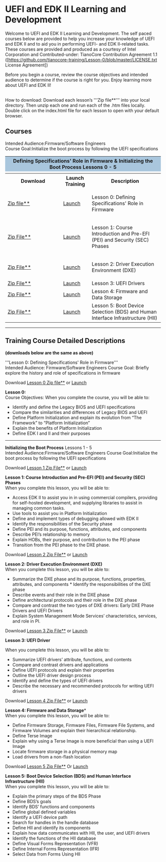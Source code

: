 # UEFI and EDK II Learning and Development

Welcome to UEFI and EDK II Learning and Development.  The self paced courses below are provided to help you increase your knowledge of UEFI and EDK II and to aid you in performing UEFI- and EDK II-related tasks.
These courses are provided and produced as a courtesy of Intel Corporation and Contributed-under: TianoCore Contribution Agreement 1.1 ([https://github.com/tianocore-training/Lesson-0/blob/master/LICENSE.txt  License Agreement])

Before you begin a course, review the course objectives and intended audience to determine if the course is right for you.   Enjoy learning more about UEFI and EDK II!

<br>
How to download: Download each lesson’s '''Zip file**'''  into your local directory.  Then unzip each one and run each of  the .htm files locally.  Double click on the index.html file for each lesson to open with your default browser.  

## <b>Courses</b>
Intended Audience:Firmware/Software Engineers <br>
Course Goal:Initialize the boot process by following the UEFI specifications
<table width="100%">
<tr>
    <th colspan="4" style="background-color:#a9c6dd">
<b>Defining Specifications' Role in Firmware & Initializing the Boot Process</b> Lessons 0 - 5 </th>
</tr>
<tr>
<td>
</td>
<td>
</td>
<td>

</td>
</tr>    
<tr>
        <th width="35%">Download</th>
        <th width="18%">Launch Training</th>
        <th width="45%">Description</th>
    </tr>
<tr></tr>
<tr>

  <td>
<a href="https://github.com/tianocore-training/Lesson-0/archive/master.zip"> Zip file**</a>
  <br>
 
  </td>
  
  <td>
<a href="https://tianocore-training.github.io/Lesson-0"> Launch   </a>
  </td>

  <td>

Lesson 0: Defining Specifications' Role in Firmware<br>
  
  </td>


</tr>

<!-- COMMENT  -->
<tr>

  <td>

<a href="https://github.com/tianocore-training/Lesson-1/archive/master.zip" > Zip File**</a>
  <br>
 
  </td>
  <td>
  <a href="https://tianocore-training.github.io/Lesson-1/"> Launch   </a>
  </td>

  <td>

Lesson 1: Course Introduction and Pre-EFI (PEI) and Security (SEC) Phases<br>
  
  </td>


</tr>
<!-- COMMENT  -->
<tr>

  <td>
 
<a href="https://github.com/tianocore-training/Lesson-2/archive/master.zip"> Zip File**</a>
 
  </td>
  <td>
  <a href="https://tianocore-training.github.io/Lesson-2/"> Launch   </a>
  </td>

  <td>
  
 Lesson 2: Driver Execution Environment (DXE)<br>
  
  </td>


</tr>
<!-- COMMENT  -->
<!-- COMMENT  -->
<tr>

  <td>
<a href="https://github.com/tianocore-training/Lesson-3/archive/master.zip"> Zip File**</a>
 
 
  </td>
  <td>
  <a href="https://tianocore-training.github.io/Lesson-3/"> Launch   </a>
  </td>

  <td>
  Lesson 3: UEFI Drivers <br>
  
  </td>


</tr>
<!-- COMMENT  -->
<!-- COMMENT  -->
<tr>

  <td>
<a href="https://github.com/tianocore-training/Lesson-4/archive/master.zip"> Zip File**</a>
 
  </td>
  <td>
  <a href="https://tianocore-training.github.io/Lesson-4/"> Launch   </a>
  </td>

  <td>
  Lesson 4: Firmware and Data Storage<br>
  
  </td>


</tr>
<!-- COMMENT  -->
<!-- COMMENT  -->
<tr>

  <td>
<a href="https://github.com/tianocore-training/Lesson-5/archive/master.zip"> Zip File**</a>
 
  </td>
  <td>
  <a href="https://tianocore-training.github.io/Lesson-5/"> Launch   </a>
  </td>

  <td>
Lesson 5: Boot Device Selection (BDS) and Human Interface Infrastructure (HII)<br>
  
  </td>


</tr>
<!-- COMMENT  -->
<!-- COMMENT  -->

<!-- COMMENT  -->
<!-- COMMENT  -->

</table>

---


## Training Course Detailed Descriptions 
<b>(downloads below are the same as above)</b>

'''Lesson 0: Defining Specifications' Role in Firmware'''<br>
Intended Audience: Firmware/Software Engineers 
Course Goal: Briefly explore the history and role of specifications in firmware 


Download <a href="https://github.com/tianocore-training/Lesson-0/archive/master.zip"> Lesson 0 Zip file**</a> or 
<a href="https://tianocore-training.github.io/Lesson-0"> Launch   </a>


**Lesson 0:** <br>
Course Objectives: When you complete the course, you will be able to:
* Identify and define the Legacy BIOS and UEFI specifications
* Compare the similarities and differences of Legacy BIOS and UEFI
* Define Platform Initialization and explain its evolution from “The Framework” to “Platform Initialization”
* Explain the benefits of Platform Initialization
* Define EDK I and II and their purposes

<hr>

**Initializing the Boot Process**  Lessons 1 - 5 <br>
Intended Audience:Firmware/Software Engineers 
Course Goal:Initialize the boot process by following the UEFI specifications


Download <a href="https://github.com/tianocore-training/Lesson-1/archive/master.zip"> Lesson 1 Zip File**</a>  or 
<a href="https://tianocore-training.github.io/Lesson-1"> Launch   </a> 


**Lesson 1: Course Introduction and Pre-EFI (PEI) and Security (SEC) Phases** <br>
When you complete this lesson, you will be able to: 
* Access EDK II to assist you in in using commercial compilers, providing for self-hosted development, and supplying libraries to assist in managing common tasks. 
* Use tools to assist you in Platform Initialization 
* Define and implement types of debugging allowed with EDK II 
* Identify the responsibilities of the Security phase 
* Define PEI and its purpose, functions, attributes, and components 
* Describe PEI’s relationship to memory 
* Explain HOBs, their purpose, and contribution to the PEI phase 
* Transition from the PEI phase to the DXE phase.  




Download <a href="https://github.com/tianocore-training/Lesson-2/archive/master.zip"> Lesson 2 Zip File**</a> or
<a href="https://tianocore-training.github.io/Lesson-2"> Launch   </a>


**Lesson 2: Driver Execution Environment (DXE)**<br>
When you complete this lesson, you will be able to: 
* Summarize the DXE phase and its purpose, functions, properties, attributes, and components * Identify the responsibilities of the DXE phase 
* Describe events and their role in the DXE phase 
* Define architectural protocols and their role in the DXE phase 
* Compare and contrast the two types of DXE drivers: Early DXE Phase Drivers and UEFI Drivers 
* Explain System Management Mode Services’ characteristics, services, and role in PI. 





Download <a href="https://github.com/tianocore-training/Lesson-3/archive/master.zip"> Lesson 3 Zip File**</a> or
<a href="https://tianocore-training.github.io/Lesson-3"> Launch   </a>


**Lesson 3: UEFI Driver**

When you complete this lesson, you will be able to:
*    Summarize UEFI drivers’ attribute, functions, and contents
*    Compare and contrast drivers and applications
*    Define UEFI protocols and explain their properties
*    Outline the UEFI driver design process
*    Identify and define the types of UEFI drivers
*    Describe the necessary and recommended protocols for writing UEFI drivers



Download <a href="https://github.com/tianocore-training/Lesson-4/archive/master.zip"> Lesson 4 Zip File**</a> or
<a href="https://tianocore-training.github.io/Lesson-4"> Launch   </a>


**Lesson 4: Firmware and Data Storage***<br>
When you complete this lesson, you will be able to:
*	Define Firmware Storage, Firmware Files, Firmware File Systems, and Firmware Volumes and explain their hierarchical relationship.
*	Define Terse Image
*	Explain why using a Terse Image is more beneficial than using a UEFI Image
*	Locate firmware storage in a physical memory map
*	Load drivers from a non-flash location


Download <a href="https://github.com/tianocore-training/Lesson-5/archive/master.zip"> Lesson 5 Zip File**</a>  Or
<a href="https://tianocore-training.github.io/Lesson-5"> Launch   </a>

**Lesson 5: Boot Device Selection (BDS) and Human Interface Infrastructure (HII)**<br>
When you complete this lesson, you will be able to: 
* Explain the primary steps of the BDS Phase 
* Define BDS’s goals 
* Identify BDS’ functions and components 
* Define global defined variables 
* Identify a UEFI device path 
* Search for handles in the handle database 
* Define HII and identify its components 
* Explain how data communicates with HII, the user, and UEFI drivers 
* Identify the functions of the HII database 
* Define Visual Forms Representation (VFR) 
* Define Internal Forms Representation (IFR) 
* Select Data from Forms Using HII 



